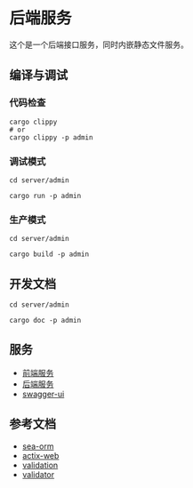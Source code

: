 # 后端服务

这个是一个后端接口服务，同时内嵌静态文件服务。

## 编译与调试

### 代码检查

```shell
cargo clippy
# or
cargo clippy -p admin
```

### 调试模式

```shell
cd server/admin

cargo run -p admin
```

### 生产模式

```shell
cd server/admin

cargo build -p admin
```

## 开发文档

```shell
cd server/admin

cargo doc -p admin
```

## 服务

- [前端服务](http://127.0.0.1:8000/)
- [后端服务](http://127.0.0.1:8000/api/v1/)
- [swagger-ui](http://127.0.0.1:8000/swagger-ui/)

## 参考文档

- [sea-orm](https://www.sea-ql.org/SeaORM/docs/index/)
- [actix-web](https://actix.rs/docs/handlers)
- [validation](https://dev.to/chaudharypraveen98/form-validation-in-rust-404l)
- [validator](https://lib.rs/crates/validator)
